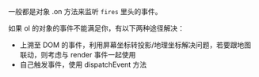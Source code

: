 一般都是对象 .on 方法来监听 `fires` 里头的事件。

如果 ol 的对象的事件不能满足你，有以下两种途径解决：

- 上溯至 DOM 的事件，利用屏幕坐标转投影/地理坐标解决问题，若要跟地图联动，则考虑与 render 事件一起使用
- 自己触发事件，使用 dispatchEvent 方法